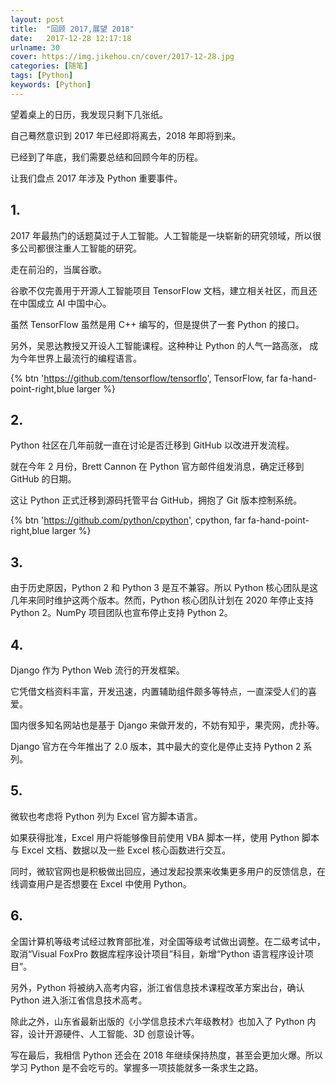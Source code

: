```yaml
---
layout: post
title:  "回顾 2017,展望 2018"
date:   2017-12-28 12:17:18
urlname: 30
cover: https://img.jikehou.cn/cover/2017-12-28.jpg
categories: [随笔]
tags: [Python]
keywords: [Python]
---
```

望着桌上的日历，我发现只剩下几张纸。

自己蓦然意识到 2017 年已经即将离去，2018 年即将到来。

已经到了年底，我们需要总结和回顾今年的历程。

让我们盘点 2017 年涉及 Python 重要事件。
<!-- more -->
## 1.
2017 年最热门的话题莫过于人工智能。人工智能是一块崭新的研究领域，所以很多公司都很注重人工智能的研究。

走在前沿的，当属谷歌。

谷歌不仅完善用于开源人工智能项目 TensorFlow 文档，建立相关社区，而且还在中国成立 AI 中国中心。

虽然 TensorFlow 虽然是用 C++ 编写的，但是提供了一套 Python 的接口。

另外，吴恩达教授又开设人工智能课程。这种种让 Python 的人气一路高涨， 成为今年世界上最流行的编程语言。

{% btn 'https://github.com/tensorflow/tensorflo', TensorFlow, far fa-hand-point-right,blue larger %}


## 2.
Python 社区在几年前就一直在讨论是否迁移到 GitHub 以改进开发流程。

就在今年 2 月份，Brett Cannon 在 Python 官方邮件组发消息，确定迁移到 GitHub 的日期。

这让 Python 正式迁移到源码托管平台 GitHub，拥抱了 Git 版本控制系统。

{% btn 'https://github.com/python/cpython', cpython, far fa-hand-point-right,blue larger %}

## 3.
由于历史原因，Python 2 和 Python 3 是互不兼容。所以 Python 核心团队是这几年来同时维护这两个版本。然而，Python 核心团队计划在 2020 年停止支持 Python 2。NumPy 项目团队也宣布停止支持 Python 2。

## 4.
Django 作为 Python Web 流行的开发框架。

它凭借文档资料丰富，开发迅速，内置辅助组件颇多等特点，一直深受人们的喜爱。

国内很多知名网站也是基于 Django 来做开发的，不妨有知乎，果壳网，虎扑等。

Django 官方在今年推出了 2.0 版本，其中最大的变化是停止支持 Python 2 系列。

## 5.
微软也考虑将 Python 列为 Excel 官方脚本语言。

如果获得批准，Excel 用户将能够像目前使用 VBA 脚本一样，使用 Python 脚本与 Excel 文档、数据以及一些 Excel 核心函数进行交互。

同时，微软官网也是积极做出回应，通过发起投票来收集更多用户的反馈信息，在线调查用户是否想要在 Excel 中使用 Python。

## 6.
全国计算机等级考试经过教育部批准，对全国等级考试做出调整。在二级考试中，取消“Visual FoxPro 数据库程序设计项目”科目，新增“Python 语言程序设计项目”。

另外，Python 将被纳入高考内容，浙江省信息技术课程改革方案出台，确认 Python 进入浙江省信息技术高考。

除此之外，山东省最新出版的《小学信息技术六年级教材》也加入了 Python 内容，设计开源硬件、人工智能、3D 创意设计等。

写在最后，我相信 Python 还会在 2018 年继续保持热度，甚至会更加火爆。所以学习 Python 是不会吃亏的。掌握多一项技能就多一条求生之路。